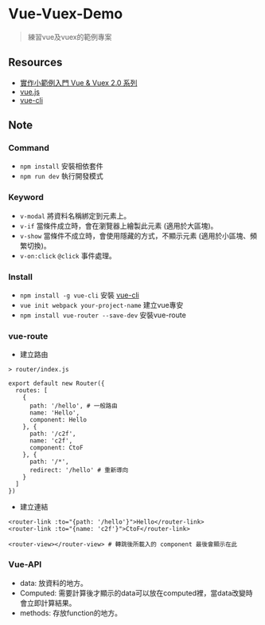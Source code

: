 # Vue-Vuex-Demo
> 練習vue及vuex的範例專案

## Resources
* [實作小範例入門 Vue & Vuex 2.0 系列](https://github.com/hungjie19/ironman2017vue)
* [vue.js](https://vuejs.org/)
* [vue-cli](https://github.com/vuejs/vue-cli)

## Note

### Command
* `npm install` 安裝相依套件
* `npm run dev` 執行開發模式

### Keyword
* `v-modal` 將資料名稱綁定到元素上。
* `v-if` 當條件成立時，會在瀏覽器上繪製此元素 (適用於大區塊)。
* `v-show` 當條件不成立時，會使用隱藏的方式，不顯示元素 (適用於小區塊、頻繁切換)。
* `v-on:click` `@click` 事件處理。

### Install
* `npm install -g vue-cli` 安裝 [vue-cli](https://github.com/vuejs/vue-cli)
* `vue init webpack your-project-name` 建立vue專安
* `npm install vue-router --save-dev` 安裝vue-route

### vue-route
* 建立路由
```
> router/index.js

export default new Router({
  routes: [
    {
      path: '/hello', # 一般路由
      name: 'Hello',
      component: Hello
    }, {
      path: '/c2f',
      name: 'c2f',
      component: CtoF
    }, {
      path: '/*', 
      redirect: '/hello' # 重新導向
    }
  ]
})
```
* 建立連結
```
<router-link :to="{path: '/hello'}">Hello</router-link>
<router-link :to="{name: 'c2f'}">CtoF</router-link>

<router-view></router-view> # 轉跳後所載入的 component 最後會顯示在此
```

### Vue-API
* data: 放資料的地方。
* Computed: 需要計算後才顯示的data可以放在computed裡，當data改變時會立即計算結果。
* methods: 存放function的地方。

